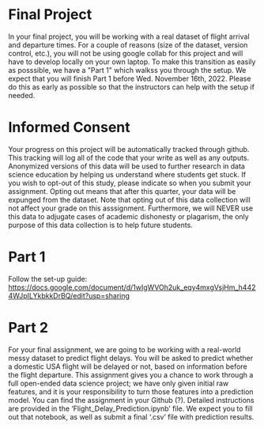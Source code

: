 # Final Project
In your final project, you will be working with a real dataset of flight arrival and departure times. For a couple of reasons (size of the dataset, version control, etc.), you will not be using google collab for this project and will have to develop locally on your own laptop. To make this transition as easily as posssible, we have a "Part 1" which walkss you through the setup. We expect that you will finish Part 1 before Wed. November 16th, 2022. Please do this as early as possible so that the instructors can help with the setup if needed.

# Informed Consent
Your progress on this project will be automatically tracked through github. This tracking will log all of the code that your write as well as any outputs. Anonymized versions of this data will be used to further research in data science education by helping us understand where students get stuck. If you wish to opt-out of this study, please indicate so when you submit your assignment. Opting out means that after this quarter, your data will be expunged from the dataset. Note that opting out of this data collection will not affect your grade on this asssignment. Furthermore, we will NEVER use this data to adjugate cases of academic dishonesty or plagarism, the only purpose of this data collection is to help future students.

# Part 1
Follow the set-up guide: https://docs.google.com/document/d/1wIgWVOh2uk_eqy4mxgVsjHm_h4424WJpILYkbkkDrBQ/edit?usp=sharing

# Part 2
For your final assignment, we are going to be working with a real-world messy dataset to predict flight delays. You will be asked to predict whether a domestic USA flight will be delayed or not, based on information before the flight departure. This assignment gives you a chance to work through a full open-ended data science project; we have only given initial raw features, and it is your responsibility to turn those features into a prediction model. You can find the assignment in your Github (?). Detailed instructions are provided in the ‘Flight_Delay_Prediction.ipynb’ file. We expect you to fill out that notebook, as well as submit a final ‘.csv’ file with prediction results.
